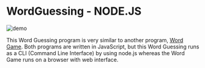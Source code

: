 # WordGuessing - NODE.JS


![demo](./source/WordGuess.gif)

This Word Guessing program is very similar to another program, [Word Game](https://jasonjpeng.github.io/WordGame/). Both programs are written in JavaScript, but this Word Guessing runs as a CLI (Command Line Interface) by using node.js whereas the Word Game runs on a browser with web interface.

